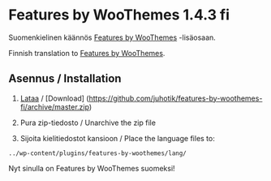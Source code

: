 # Features by WooThemes 1.4.3 fi

Suomenkielinen käännös [Features by WooThemes](http://wordpress.org/extend/plugins/features-by-woothemes/) -lisäosaan.

Finnish translation to [Features by WooThemes](http://wordpress.org/extend/plugins/features-by-woothemes/).

## Asennus / Installation

1. [Lataa](https://github.com/juhotik/features-by-woothemes-fi/archive/master.zip) / [Download] (https://github.com/juhotik/features-by-woothemes-fi/archive/master.zip)

2. Pura zip-tiedosto / Unarchive the zip file

3. Sijoita kielitiedostot kansioon / Place the language files to:

```
../wp-content/plugins/features-by-woothemes/lang/
```

Nyt sinulla on Features by WooThemes suomeksi!
